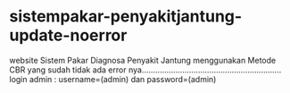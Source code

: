 # sistempakar-penyakitjantung-update-noerror
website Sistem Pakar Diagnosa Penyakit Jantung menggunakan Metode CBR yang sudah tidak ada error nya..............................................................
login admin : username=(admin) dan password=(admin)
